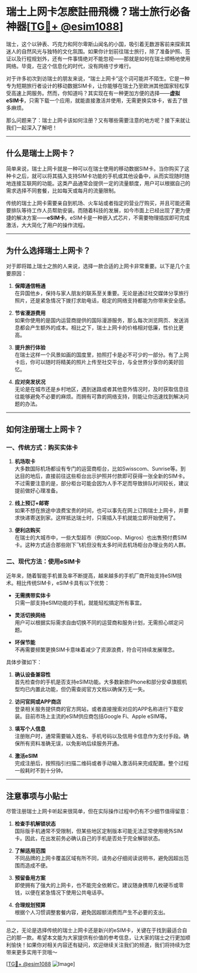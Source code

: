 # 瑞士上网卡怎麽註冊飛機？瑞士旅行必备神器[[TG💪+ @esim1088](https://t.me/s/esim1088)]

瑞士，这个以钟表、巧克力和阿尔卑斯山闻名的小国，吸引着无数游客前来探索其迷人的自然风光与独特的文化氛围。如果你计划前往瑞士旅行，除了准备护照、签证以及行程规划外，还有一件事情绝对不能忽视——那就是如何在瑞士顺畅地使用网络。毕竟，在这个信息化的时代，没有网络寸步难行。

对于许多初次到访瑞士的朋友来说，“瑞士上网卡”这个词可能并不陌生。它是一种专为短期旅行者设计的移动数据SIM卡，让你能够在瑞士乃至欧洲其他国家轻松享受高速上网服务。然而，你知道吗？其实现在有一种更加方便的选择——**虚拟eSIM卡**，只需下载一个应用，就能直接激活并使用，无需更换实体卡，省去了很多麻烦。

那么问题来了：瑞士上网卡该如何注册？又有哪些需要注意的地方呢？接下来就让我们一起深入了解吧！

---

## 什么是瑞士上网卡？

简单来说，瑞士上网卡就是一种可以在瑞士使用的移动数据SIM卡。当你购买了这种卡之后，就可以将其插入支持SIM卡功能的手机或其他设备中，从而实现随时随地连接互联网的功能。这类产品通常会提供一定的流量额度，用户可以根据自己的需求选择不同套餐，比如每天或每月的流量限制。

传统的瑞士上网卡需要亲自到机场、火车站或者指定的营业厅购买，并且可能还需要排队等待工作人员帮助安装。而随着科技的发展，如今市面上已经出现了更为便捷的解决方案——**eSIM卡**。eSIM卡是一种嵌入式芯片，不需要物理插拔即可完成激活，大大简化了用户的操作流程。

---

## 为什么选择瑞士上网卡？

对于即将踏上瑞士之旅的人来说，选择一款合适的上网卡非常重要。以下是几个主要原因：

1. **保障通信畅通**  
   在异国他乡，保持与家人朋友的联系至关重要。无论是通过社交媒体分享旅行照片，还是紧急情况下拨打求助电话，稳定的网络支持都能为你带来安全感。

2. **节省漫游费用**  
   如果你使用的是国内运营商提供的国际漫游服务，那么每次浏览网页、发送消息都会产生额外的成本。相比之下，瑞士上网卡的价格相对低廉，性价比更高。

3. **提升旅行体验**  
   在瑞士这样一个风景如画的国度里，拍照打卡是必不可少的一部分。有了上网卡后，你可以随时将精美的照片上传至社交平台，与全世界分享你的美好回忆。

4. **应对突发状况**  
   无论是在城市还是乡村地区，遇到迷路或者其他意外情况时，及时获取信息往往能够避免不必要的麻烦。而拥有可靠的网络支持，则能让你迅速找到解决问题的办法。

---

## 如何注册瑞士上网卡？

### 一、传统方式：购买实体卡

1. **机场取卡**  
   大多数国际机场都设有专门的运营商柜台，比如Swisscom、Sunrise等。到达目的地后，直接前往这些柜台出示护照并付款即可获得一张全新的SIM卡。不过需要注意的是，部分柜台可能会因为人手不足而导致排队时间较长，建议提前做好心理准备。

2. **线上预订+邮寄**  
   如果不想在旅途中浪费宝贵的时间，也可以事先在网上订购瑞士上网卡，并要求快递寄送到家。这样抵达瑞士时，只需插入手机就能立即开始使用了。

3. **便利店购买**  
   在瑞士的大城市中，一些大型超市（例如Coop、Migros）也出售预付费SIM卡。这种方式适合那些刚下飞机但没有太多时间去机场柜台办理业务的人群。

### 二、现代方法：使用eSIM卡

近年来，随着智能手机普及率不断提高，越来越多的手机厂商开始支持eSIM技术。相比传统SIM卡，eSIM卡具有以下优势：

- **无需携带实体卡**  
  只需一部支持eSIM功能的手机，就能轻松搞定所有事宜。
  
- **灵活切换网络**  
  用户可以根据实际需求自由切换不同的运营商和服务计划，无需担心绑定问题。

- **环保节能**  
  不再需要频繁更换SIM卡意味着减少了资源浪费，符合可持续发展理念。

具体步骤如下：

1. **确认设备兼容性**  
   首先检查你的手机是否支持eSIM功能。大多数新款iPhone和部分安卓旗舰机型均已内置此功能，但仍需查阅官方文档以确保万无一失。

2. **访问官网或APP商店**  
   登录相关服务提供商的官方网站，或者直接搜索对应的APP名称进行下载安装。目前市场上主流的eSIM供应商包括Google Fi、Apple eSIM等。

3. **填写个人信息**  
   注册账户时，通常需要输入姓名、手机号码以及信用卡信息作为支付手段。确保所有资料准确无误，以免影响后续服务开通。

4. **激活eSIM**  
   完成注册后，按照指引扫描二维码或者手动输入激活码来完成配置。整个过程一般耗时不到十分钟。

---

## 注意事项与小贴士

尽管注册瑞士上网卡听起来很简单，但在实际操作过程中仍有不少细节值得留意：

1. **检查手机解锁状态**  
   国际版手机通常不受限制，但某些地区定制版本可能无法正常使用境外SIM卡。因此，在出发前务必确认自己的手机是否处于完全解锁状态。

2. **了解适用范围**  
   不同品牌的上网卡覆盖区域有所不同，请务必仔细阅读说明书，避免因超出范围而造成不便。

3. **预留备用方案**  
   即使拥有了强大的上网卡，也不能完全依赖它。建议随身携带几枚硬币或零钱，以便在紧急情况下使用公共电话亭。

4. **合理规划预算**  
   根据个人习惯调整套餐内容，避免因超额消费而产生不必要的支出。

---

总之，无论是选择传统的瑞士上网卡还是新兴的eSIM卡，关键在于找到最适合自己的那一款。希望本文能为大家提供有价值的参考信息，让大家的瑞士之行更加顺利愉快！如果你对相关内容还有疑问，欢迎继续关注我们的频道，我们将持续为您带来更多实用干货哦～

[[TG💪+ @esim1088](https://t.me/s/esim1088) ![Image](https://i.postimg.cc/4NQfJmqS/Snipaste-2025-05-13-00-14-12.png)]